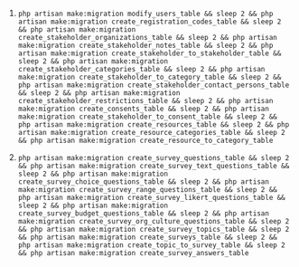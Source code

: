 1. `php artisan make:migration modify_users_table && sleep 2 && php artisan make:migration create_registration_codes_table && sleep 2 && php artisan make:migration create_stakeholder_organizations_table && sleep 2 && php artisan make:migration create_stakeholder_notes_table && sleep 2 && php artisan make:migration create_stakeholder_to_stakeholder_table && sleep 2 && php artisan make:migration create_stakeholder_categories_table && sleep 2 && php artisan make:migration create_stakeholder_to_category_table && sleep 2 && php artisan make:migration create_stakeholder_contact_persons_table && sleep 2 && php artisan make:migration create_stakeholder_restrictions_table && sleep 2 && php artisan make:migration create_consents_table && sleep 2 && php artisan make:migration create_stakeholder_to_consent_table && sleep 2 && php artisan make:migration create_resources_table && sleep 2 && php artisan make:migration create_resource_categories_table && sleep 2 && php artisan make:migration create_resource_to_category_table`

2. `php artisan make:migration create_survey_questions_table && sleep 2 && php artisan make:migration create_survey_text_questions_table && sleep 2 && php artisan make:migration create_survey_choice_questions_table && sleep 2 && php artisan make:migration create_survey_range_questions_table && sleep 2 && php artisan make:migration create_survey_likert_questions_table && sleep 2 && php artisan make:migration create_survey_budget_questions_table && sleep 2 && php artisan make:migration create_survey_org_culture_questions_table && sleep 2 && php artisan make:migration create_survey_topics_table && sleep 2 && php artisan make:migration create_surveys_table && sleep 2 && php artisan make:migration create_topic_to_survey_table && sleep 2 && php artisan make:migration create_survey_answers_table`
